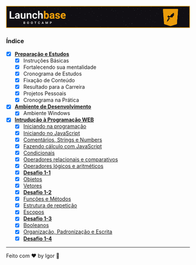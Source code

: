 <a href="#">
  <img alt="LaunchBase" src="../../.github/logo.jpg"/>
</a>

### **Índice**

- [x] [**Preparação e Estudos**]()
  - [x] Instruções Básicas
  - [x] Fortalecendo sua mentalidade
  - [x] Cronograma de Estudos
  - [x] Fixação de Conteúdo
  - [x] Resultado para a Carreira
  - [x] Projetos Pessoais
  - [x] Cronograma na Prática

- [x] [**Ambiente de Desenvolvimento**]()
  - [x] Ambiente Windows

- [x] [**Intrudução à Programação WEB**](https://www.notion.so/Introdu-o-Programa-o-WEB-facaf57f14c1450f877117119788a8ec)
  - [x] [Iniciando na programação](https://www.notion.so/Iniciando-na-programa-o-a32c3618397640d6b4340e88d096e038)
  - [x] [Iniciando no JavaScript](https://www.notion.so/Iniciando-no-JavaScript-ba8e4d9b2f324692a25ef63ac3d0c271)
  - [x] [Comentários, Strings e Numbers](https://www.notion.so/Coment-rios-Strings-e-Numbers-bf16b9544b72410fa295b2b4bd1927dd)
  - [x] [Fazendo cálculo com JavaScript](https://www.notion.so/Fazendo-c-lculo-com-JavaScript-268b1f3092034eb6a654e28cd239508e)
  - [x] [Condicionais](https://www.notion.so/Condicionais-f5900c1c7be847c5bb7090b0963b297f)
  - [x] [Operadores relacionais e comparativos](https://www.notion.so/Operadores-relacionais-e-comparativos-b5a8c795b56943e78191e9d7ac0e5f04)
  - [x] [Operadores lógicos e aritméticos](https://www.notion.so/Operadores-l-gicos-e-aritm-ticos-a45afb04ef26414785ce7d3f59021c78)
  - [x] [**Desafio 1-1**](https://www.notion.so/Desafio-1-1-e5add423201d412199f4944391f4d34a)
  - [x] [Objetos](https://www.notion.so/Objetos-84d3eed8d14d458a8a7a73dc6efec09b)
  - [x] [Vetores](https://www.notion.so/Vetores-d42e7863a8f54c4daca939d545e67682)
  - [x] [**Desafio 1-2**](https://www.notion.so/Desafio-1-2-2e85d8863c2f47e393fef6c111bccf75)
  - [x] [Funções e Métodos](https://www.notion.so/Fun-es-e-M-todos-8ec959deefed48c0a90244b3c8c8c809)
  - [x] [Estrutura de repetição](https://www.notion.so/Estrutura-de-repeti-o-35668c77b8734c889581942d39c9f1c0)
  - [x] [Escopos](https://www.notion.so/Escopos-28adcdc61fe647d19dc4b98e98dfd203)
  - [x] [**Desafio 1-3**](https://www.notion.so/Desafio-1-3-1b3e5b58c02d40dea71ffc6ef54fff02)
  - [x] [Booleanos](https://www.notion.so/Booleanos-461a9525f29a455e9a660f1256de94b9)
  - [x] [Organização, Padronização e Escrita](https://www.notion.so/Organiza-o-Padroniza-o-e-Escrita-b7d62e27bc4d4b82822c98337ef495d4)
  - [x] [**Desafio 1-4**](https://www.notion.so/Desafio-1-4-bf9f5050c6304148822be04d447e83a2)

---

Feito com ❤ by Igor 🖖
